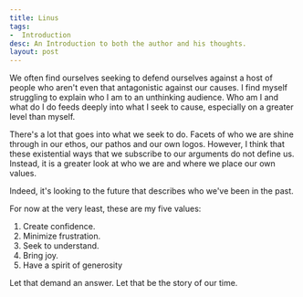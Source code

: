 ```yaml
---
title: Linus
tags:
-  Introduction
desc: An Introduction to both the author and his thoughts.
layout: post
---
```



We often find ourselves seeking to defend ourselves against a host of people who aren't even that antagonistic against our causes.
I find myself struggling to explain who I am to an unthinking audience. Who am I and what do I do feeds deeply into what I seek to cause, especially on a greater level than myself.

There's a lot that goes into what we seek to do. Facets of who we are shine through in our ethos, our pathos and our own logos. However, I think that these existential ways that we subscribe to our arguments do not define us. Instead, it is a greater look at who we are and where we place our own values.

Indeed, it's looking to the future that describes who we've been in the past.

For now at the very least, these are my five values:

1. Create confidence.
2. Minimize frustration.
3. Seek to understand.
4. Bring joy.
5. Have a spirit of generosity

Let that demand an answer. Let that be the story of our time.

